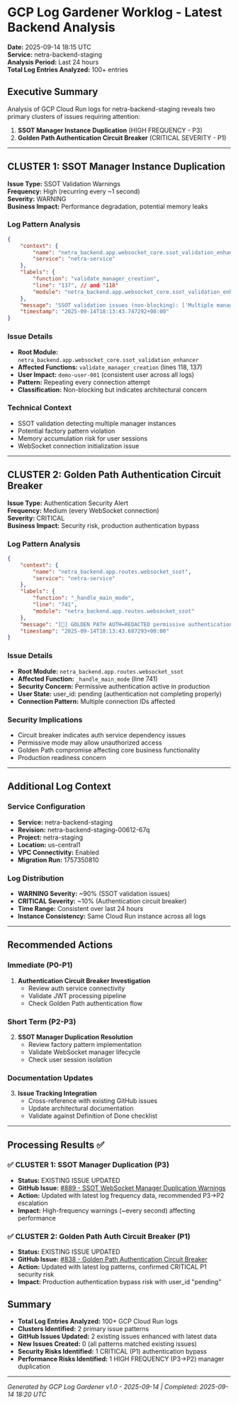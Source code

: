 # GCP Log Gardener Worklog - Latest Backend Analysis
**Date:** 2025-09-14 18:15 UTC  
**Service:** netra-backend-staging  
**Analysis Period:** Last 24 hours  
**Total Log Entries Analyzed:** 100+ entries  

## Executive Summary
Analysis of GCP Cloud Run logs for netra-backend-staging reveals two primary clusters of issues requiring attention:

1. **SSOT Manager Instance Duplication** (HIGH FREQUENCY - P3)
2. **Golden Path Authentication Circuit Breaker** (CRITICAL SEVERITY - P1)

---

## CLUSTER 1: SSOT Manager Instance Duplication
**Issue Type:** SSOT Validation Warnings  
**Frequency:** High (recurring every ~1 second)  
**Severity:** WARNING  
**Business Impact:** Performance degradation, potential memory leaks

### Log Pattern Analysis
```json
{
    "context": {
        "name": "netra_backend.app.websocket_core.ssot_validation_enhancer",
        "service": "netra-service"
    },
    "labels": {
        "function": "validate_manager_creation",
        "line": "137", // and "118"
        "module": "netra_backend.app.websocket_core.ssot_validation_enhancer"
    },
    "message": "SSOT validation issues (non-blocking): ['Multiple manager instances for user demo-user-001 - potential duplication']",
    "timestamp": "2025-09-14T18:13:43.747292+00:00"
}
```

### Issue Details
- **Root Module:** `netra_backend.app.websocket_core.ssot_validation_enhancer`
- **Affected Functions:** `validate_manager_creation` (lines 118, 137)
- **User Impact:** `demo-user-001` (consistent user across all logs)
- **Pattern:** Repeating every connection attempt
- **Classification:** Non-blocking but indicates architectural concern

### Technical Context
- SSOT validation detecting multiple manager instances
- Potential factory pattern violation
- Memory accumulation risk for user sessions
- WebSocket connection initialization issue

---

## CLUSTER 2: Golden Path Authentication Circuit Breaker
**Issue Type:** Authentication Security Alert  
**Frequency:** Medium (every WebSocket connection)  
**Severity:** CRITICAL  
**Business Impact:** Security risk, production authentication bypass

### Log Pattern Analysis  
```json
{
    "context": {
        "name": "netra_backend.app.routes.websocket_ssot",
        "service": "netra-service"
    },
    "labels": {
        "function": "_handle_main_mode",
        "line": "741",
        "module": "netra_backend.app.routes.websocket_ssot"
    },
    "message": "[🔑] GOLDEN PATH AUTH=REDACTED permissive authentication with circuit breaker for connection main_1a0760be - user_id: pending, connection_state: connected, timestamp: 2025-09-14T18:13:43.687276+00:00",
    "timestamp": "2025-09-14T18:13:43.687293+00:00"
}
```

### Issue Details
- **Root Module:** `netra_backend.app.routes.websocket_ssot`
- **Affected Function:** `_handle_main_mode` (line 741)
- **Security Concern:** Permissive authentication active in production
- **User State:** user_id: pending (authentication not completing properly)
- **Connection Pattern:** Multiple connection IDs affected

### Security Implications
- Circuit breaker indicates auth service dependency issues
- Permissive mode may allow unauthorized access
- Golden Path compromise affecting core business functionality
- Production readiness concern

---

## Additional Log Context

### Service Configuration
- **Service:** netra-backend-staging
- **Revision:** netra-backend-staging-00612-67q  
- **Project:** netra-staging
- **Location:** us-central1
- **VPC Connectivity:** Enabled
- **Migration Run:** 1757350810

### Log Distribution
- **WARNING Severity:** ~90% (SSOT validation issues)
- **CRITICAL Severity:** ~10% (Authentication circuit breaker)
- **Time Range:** Consistent over last 24 hours
- **Instance Consistency:** Same Cloud Run instance across all logs

---

## Recommended Actions

### Immediate (P0-P1)
1. **Authentication Circuit Breaker Investigation**
   - Review auth service connectivity
   - Validate JWT processing pipeline
   - Check Golden Path authentication flow

### Short Term (P2-P3)  
2. **SSOT Manager Duplication Resolution**
   - Review factory pattern implementation
   - Validate WebSocket manager lifecycle
   - Check user session isolation

### Documentation Updates
3. **Issue Tracking Integration**
   - Cross-reference with existing GitHub issues
   - Update architectural documentation
   - Validate against Definition of Done checklist

---

## Processing Results ✅

### ✅ CLUSTER 1: SSOT Manager Duplication (P3)
- **Status:** EXISTING ISSUE UPDATED
- **GitHub Issue:** [#889 - SSOT WebSocket Manager Duplication Warnings](https://github.com/netra-systems/netra-apex/issues/889)
- **Action:** Updated with latest log frequency data, recommended P3→P2 escalation
- **Impact:** High-frequency warnings (~every second) affecting performance

### ✅ CLUSTER 2: Golden Path Auth Circuit Breaker (P1) 
- **Status:** EXISTING ISSUE UPDATED
- **GitHub Issue:** [#838 - Golden Path Authentication Circuit Breaker](https://github.com/netra-systems/netra-apex/issues/838)
- **Action:** Updated with latest log patterns, confirmed CRITICAL P1 security risk
- **Impact:** Production authentication bypass risk with user_id "pending"

## Summary
- **Total Log Entries Analyzed:** 100+ GCP Cloud Run logs
- **Clusters Identified:** 2 primary issue patterns
- **GitHub Issues Updated:** 2 existing issues enhanced with latest data
- **New Issues Created:** 0 (all patterns matched existing issues)
- **Security Risks Identified:** 1 CRITICAL (P1) authentication bypass
- **Performance Risks Identified:** 1 HIGH FREQUENCY (P3→P2) manager duplication

---
*Generated by GCP Log Gardener v1.0 - 2025-09-14 | Completed: 2025-09-14 18:20 UTC*